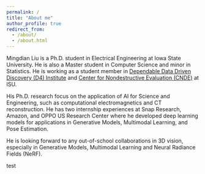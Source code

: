 ```yaml
---
permalink: /
title: "About me"
author_profile: true
redirect_from: 
  - /about/
  - /about.html
---
```



Mingdian Liu is a Ph.D. student in Electrical Engineering at Iowa State University. He is also a Master student in Computer 
Science and minor in Statistics. He is working as a student member in [Dependable Data Driven Discovery (D4) Institute](https://tads.research.iastate.edu/people/mingdian-liu) and [Center for Nondestructive Evaluation (CNDE)](https://www.cnde.iastate.edu/mingdian-liu/) at ISU.

His Ph.D. research focus on the application of AI for Science and Engineering, such as computational electromagnetics and CT reconstruction. 
He has two internship experiences at Snap Research, Amazon, and OPPO US Research Center where he developed deep learning models for applications in Generative Models, Multimodal Learning, and Pose Estimation.

He is looking forward to any out-of-school collaborations in 3D vision, especially in Generative Models, Multimodal Learning and Neural Radiance Fields (NeRF).

test
